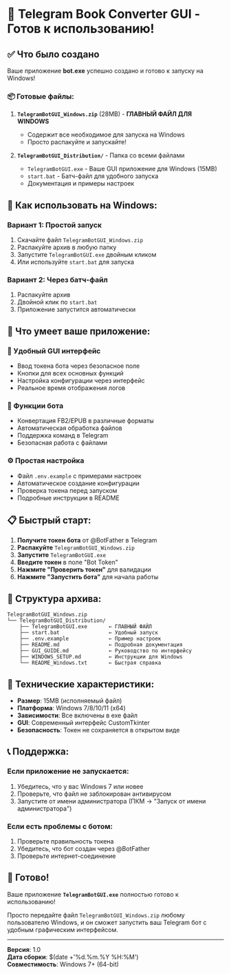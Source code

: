 # 🎉 Telegram Book Converter GUI - Готов к использованию!

## ✅ Что было создано

Ваше приложение **bot.exe** успешно создано и готово к запуску на Windows! 

### 📦 Готовые файлы:

1. **`TelegramBotGUI_Windows.zip`** (28MB) - **ГЛАВНЫЙ ФАЙЛ ДЛЯ WINDOWS**
   - Содержит все необходимое для запуска на Windows
   - Просто распакуйте и запускайте!

2. **`TelegramBotGUI_Distribution/`** - Папка со всеми файлами
   - `TelegramBotGUI.exe` - Ваше GUI приложение для Windows (15MB)
   - `start.bat` - Батч-файл для удобного запуска
   - Документация и примеры настроек

## 🚀 Как использовать на Windows:

### Вариант 1: Простой запуск
1. Скачайте файл `TelegramBotGUI_Windows.zip`
2. Распакуйте архив в любую папку
3. Запустите `TelegramBotGUI.exe` двойным кликом
4. Или используйте `start.bat` для запуска

### Вариант 2: Через батч-файл
1. Распакуйте архив
2. Двойной клик по `start.bat`
3. Приложение запустится автоматически

## 🎯 Что умеет ваше приложение:

### 📱 Удобный GUI интерфейс
- Ввод токена бота через безопасное поле
- Кнопки для всех основных функций
- Настройка конфигурации через интерфейс
- Реальное время отображения логов

### 🤖 Функции бота
- Конвертация FB2/EPUB в различные форматы
- Автоматическая обработка файлов
- Поддержка команд в Telegram
- Безопасная работа с файлами

### ⚙️ Простая настройка
- Файл `.env.example` с примерами настроек
- Автоматическое создание конфигурации
- Проверка токена перед запуском
- Подробные инструкции в README

## 📋 Быстрый старт:

1. **Получите токен бота** от @BotFather в Telegram
2. **Распакуйте** `TelegramBotGUI_Windows.zip`
3. **Запустите** `TelegramBotGUI.exe`
4. **Введите токен** в поле "Bot Token"
5. **Нажмите "Проверить токен"** для валидации
6. **Нажмите "Запустить бота"** для начала работы

## 📂 Структура архива:

```
TelegramBotGUI_Windows.zip
└── TelegramBotGUI_Distribution/
    ├── TelegramBotGUI.exe       ← ГЛАВНЫЙ ФАЙЛ
    ├── start.bat                ← Удобный запуск
    ├── .env.example             ← Пример настроек
    ├── README.md                ← Подробная документация
    ├── GUI_GUIDE.md             ← Руководство по интерфейсу
    ├── WINDOWS_SETUP.md         ← Инструкции для Windows
    └── README_Windows.txt       ← Быстрая справка
```

## 🔧 Технические характеристики:

- **Размер**: 15MB (исполняемый файл)
- **Платформа**: Windows 7/8/10/11 (x64)
- **Зависимости**: Все включены в exe файл
- **GUI**: Современный интерфейс CustomTkinter
- **Безопасность**: Токен не сохраняется в открытом виде

## 📞 Поддержка:

### Если приложение не запускается:
1. Убедитесь, что у вас Windows 7 или новее
2. Проверьте, что файл не заблокирован антивирусом
3. Запустите от имени администратора (ПКМ → "Запуск от имени администратора")

### Если есть проблемы с ботом:
1. Проверьте правильность токена
2. Убедитесь, что бот создан через @BotFather
3. Проверьте интернет-соединение

## 🎊 Готово!

Ваше приложение **`TelegramBotGUI.exe`** полностью готово к использованию!

Просто передайте файл `TelegramBotGUI_Windows.zip` любому пользователю Windows, и он сможет запустить ваш Telegram бот с удобным графическим интерфейсом.

---

**Версия**: 1.0  
**Дата сборки**: $(date +'%d.%m.%Y %H:%M')  
**Совместимость**: Windows 7+ (64-bit)
